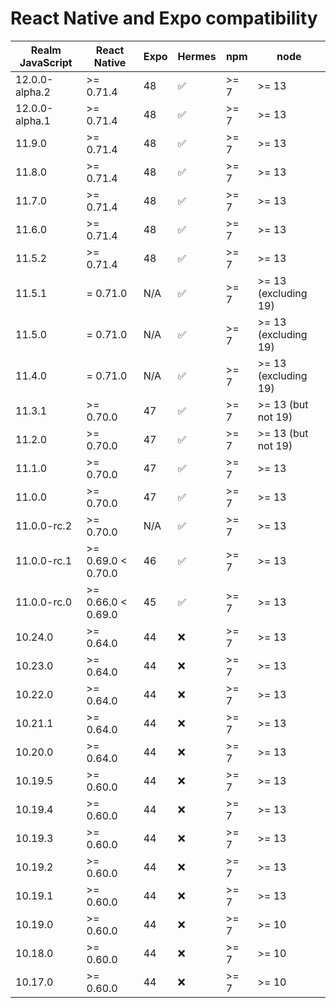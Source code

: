 # React Native and Expo compatibility


| Realm JavaScript       | React Native       | Expo     | Hermes | npm    | node   |
|------------------------|--------------------|----------|--------|--------|--------|
| 12.0.0-alpha.2         | >= 0.71.4          | 48       | ✅     | >= 7   | >= 13  |
| 12.0.0-alpha.1         | >= 0.71.4          | 48       | ✅     | >= 7   | >= 13  |
| 11.9.0                 | >= 0.71.4          | 48       | ✅     | >= 7   | >= 13  |
| 11.8.0                 | >= 0.71.4          | 48       | ✅     | >= 7   | >= 13  |
| 11.7.0                 | >= 0.71.4          | 48       | ✅     | >= 7   | >= 13  |
| 11.6.0                 | >= 0.71.4          | 48       | ✅     | >= 7   | >= 13  |
| 11.5.2                 | >= 0.71.4          | 48       | ✅     | >= 7   | >= 13  |
| 11.5.1                 | = 0.71.0           | N/A      | ✅     | >= 7   | >= 13 (excluding 19) |
| 11.5.0                 | = 0.71.0           | N/A      | ✅     | >= 7   | >= 13 (excluding 19) |
| 11.4.0                 | = 0.71.0           | N/A      | ✅     | >= 7   | >= 13 (excluding 19) |
| 11.3.1                 | >= 0.70.0          | 47       | ✅     | >= 7   | >= 13 (but not 19) |
| 11.2.0                 | >= 0.70.0          | 47       | ✅     | >= 7   | >= 13 (but not 19) |
| 11.1.0                 | >= 0.70.0          | 47       | ✅     | >= 7   | >= 13  |
| 11.0.0                 | >= 0.70.0          | 47       | ✅     | >= 7   | >= 13  |
| 11.0.0-rc.2            | >= 0.70.0          | N/A      | ✅     | >= 7   | >= 13  |
| 11.0.0-rc.1            | >= 0.69.0 < 0.70.0 | 46       | ✅     | >= 7   | >= 13  |
| 11.0.0-rc.0            | >= 0.66.0 < 0.69.0 | 45       | ✅     | >= 7   | >= 13  |
| 10.24.0                | >= 0.64.0          | 44       | ❌     | >= 7   | >= 13  |
| 10.23.0                | >= 0.64.0          | 44       | ❌     | >= 7   | >= 13  |
| 10.22.0                | >= 0.64.0          | 44       | ❌     | >= 7   | >= 13  |
| 10.21.1                | >= 0.64.0          | 44       | ❌     | >= 7   | >= 13  |
| 10.20.0                | >= 0.64.0          | 44       | ❌     | >= 7   | >= 13  |
| 10.19.5                | >= 0.60.0          | 44       | ❌     | >= 7   | >= 13  |
| 10.19.4                | >= 0.60.0          | 44       | ❌     | >= 7   | >= 13  |
| 10.19.3                | >= 0.60.0          | 44       | ❌     | >= 7   | >= 13  |
| 10.19.2                | >= 0.60.0          | 44       | ❌     | >= 7   | >= 13  |
| 10.19.1                | >= 0.60.0          | 44       | ❌     | >= 7   | >= 13  |
| 10.19.0                | >= 0.60.0          | 44       | ❌     | >= 7   | >= 10  |
| 10.18.0                | >= 0.60.0          | 44       | ❌     | >= 7   | >= 10  |
| 10.17.0                | >= 0.60.0          | 44       | ❌     | >= 7   | >= 10  |
